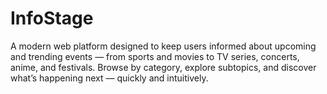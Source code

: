 # InfoStage
A modern web platform designed to keep users informed about upcoming and trending events — from sports and movies to TV series, concerts, anime, and festivals. Browse by category, explore subtopics, and discover what’s happening next — quickly and intuitively.
